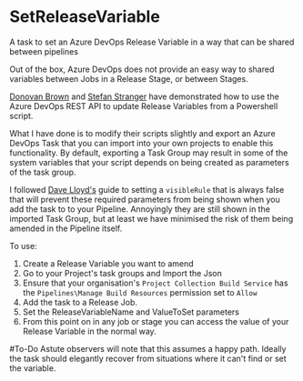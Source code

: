 # SetReleaseVariable
A task to set an Azure DevOps Release Variable in a way that can be shared between pipelines

Out of the box, Azure DevOps does not provide an easy way to shared variables between Jobs in a Release Stage, or between Stages.

<a href="http://donovanbrown.com/post/Passing-variables-from-stage-to-stage-in-Azure-DevOps-release" target="_blank">Donovan Brown</a> and <a href="https://stefanstranger.github.io/2019/06/26/PassingVariablesfromStagetoStage" target="_blank">Stefan Stranger</a> have demonstrated how to use the Azure DevOps REST API to update Release Variables from a Powershell script.

What I have done is to modify their scripts slightly and export an Azure DevOps Task that you can import into your own projects to enable this functionality. By default, exporting a Task Group may result in some of the system variables that your script depends on being created as parameters of the task group. 

I followed <a href="https://medium.com/objectsharp/how-to-hide-a-task-group-parameter-b95f7c85870c" target="_blank">Dave Lloyd's</a> guide to setting a `visibleRule` that is always false that will prevent these required parameters from being shown when you add the task to to your Pipeline. Annoyingly they are still shown in the imported Task Group, but at least we have minimised the risk of them being amended in the Pipeline itself.

To use:

1. Create a Release Variable you want to amend
1. Go to your Project's task groups and Import the Json
1. Ensure that your organisation's `Project Collection Build Service` has the `Pipelines\Manage Build Resources` permission set to `Allow`
1. Add the task to a Release Job. 
1. Set the ReleaseVariableName and ValueToSet parameters
1. From this point on in any job or stage you can access the value of your Release Variable in the normal way.

#To-Do
Astute observers will note that this assumes a happy path. Ideally the task should elegantly recover from situations where it can't find or set the variable.
